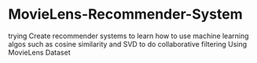 # MovieLens-Recommender-System
trying Create recommender systems to learn how to use machine learning algos such as cosine similarity and SVD to do collaborative filtering
Using MovieLens Dataset
